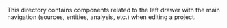 This directory contains components related to the left drawer with the main navigation (sources, entities, analysis, etc.) when editing a project.
